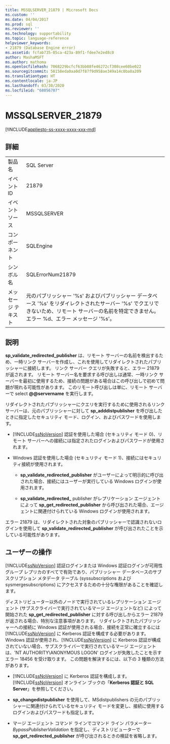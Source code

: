 ```yaml
---
title: MSSQLSERVER_21879 | Microsoft Docs
ms.custom: ''
ms.date: 04/04/2017
ms.prod: sql
ms.reviewer: ''
ms.technology: supportability
ms.topic: language-reference
helpviewer_keywords:
- 21879 (Database Engine error)
ms.assetid: fcfab735-05ca-423a-89f1-fdee7e2ed8c0
author: MashaMSFT
ms.author: mathoma
ms.openlocfilehash: 7068229bcfcf63bb08fe46272cf308cee60be022
ms.sourcegitcommit: 58158eda0aa0d7f87f9d958ae349a14c0ba8a209
ms.translationtype: HT
ms.contentlocale: ja-JP
ms.lasthandoff: 03/30/2020
ms.locfileid: "68056707"
---
```

# <a name="mssqlserver_21879"></a>MSSQLSERVER_21879
[!INCLUDE[appliesto-ss-xxxx-xxxx-xxx-md](../../includes/appliesto-ss-xxxx-xxxx-xxx-md.md)]
  
## <a name="details"></a>詳細  
  
|||  
|-|-|  
|製品名|SQL Server|  
|イベント ID|21879|  
|イベント ソース|MSSQLSERVER|  
|コンポーネント|SQLEngine|  
|シンボル名|SQLErrorNum21879|  
|メッセージ テキスト|元のパブリッシャー '%s' およびパブリッシャー データベース '%s' をリダイレクトされたサーバー '%s' でクエリできないため、リモート サーバーの名前を特定できません。エラー %d、エラー メッセージ '%s'。|  
  
## <a name="explanation"></a>説明  
**sp_validate_redirected_publisher** は、リモート サーバーの名前を検出するため、一時リンク サーバーを作成し、これを使用してリダイレクトされたパブリッシャーに接続します。 リンク サーバー クエリが失敗すると、エラー 21879 が返されます。 リモート サーバー名を要求する呼び出しは通常、一時リンク サーバーを最初に使用するため、接続の問題がある場合はこの呼び出しで初めて問題が現れる可能性があります。 このリモート呼び出しは単に、リモート サーバーで select **@@servername** を実行します。  
  
リダイレクトされたパブリッシャーにクエリを実行するために使用されるリンク サーバーは、元のパブリッシャーに対して **sp_adddistpublisher** を呼び出したときに指定したセキュリティ モード、ログイン、およびパスワードを使用します。  
  
-   [!INCLUDE[ssNoVersion](../../includes/ssnoversion-md.md)] 認証を使用した場合 (セキュリティ モード 0)、リモート サーバーへの接続には指定されたログインおよびパスワードが使用されます。  
  
-   Windows 認証を使用した場合 (セキュリティ モード 1)、接続にはセキュリティ接続が使用されます。  
  
    -   **sp_validate_redirected_publisher** がユーザーによって明示的に呼び出された場合、接続にはユーザーが実行している Windows ログインが使用されます。  
  
    -   **sp_validate_redirected_** publisher がレプリケーション エージェントによって **sp_get_redirected_publisher** から呼び出された場合、エージェントに関連付けられている Windows ログインが使用されます。  
  
エラー 21879 は、リダイレクトされた対象のパブリッシャーで認識されないログインを使用して **sp_validate_redirected_publisher** が呼び出されたことを示している可能性があります。  
  
## <a name="user-action"></a>ユーザーの操作  
[!INCLUDE[ssNoVersion](../../includes/ssnoversion-md.md)] 認証ログインまたは Windows 認証ログインが可用性グループ レプリカのすべてで有効であり、パブリッシャー データベースのサブスクリプション メタデータ テーブル (syssubscriptions および sysmergesubscriptions) にアクセスするための十分な権限があることを確認します。  
  
ディストリビューター以外のノードで実行されているレプリケーション エージェント (サブスクライバーで実行されているマージ エージェントなど) によって開始された **sp_get_redirected_publisher** に対する呼び出しからエラー 21879 が返される場合、特別な注意事項があります。 リダイレクトされたパブリッシャーへの接続に Windows 認証が使用される場合、接続を正常に確立するには [!INCLUDE[ssNoVersion](../../includes/ssnoversion-md.md)] に Kerberos 認証を構成する必要があります。 Windows 認証が使用され、[!INCLUDE[ssNoVersion](../../includes/ssnoversion-md.md)] に Kerberos 認証が構成されていない場合、サブスクライバーで実行されているマージ エージェントは、'NT AUTHORITY\ANONYMOUS LOGON' ログインが失敗したことを示すエラー 18456 を受け取ります。 この問題を解決するには、以下の 3 種類の方法があります。  
  
-   [!INCLUDE[ssNoVersion](../../includes/ssnoversion-md.md)] に Kerberos 認証を構成します。 [!INCLUDE[ssNoVersion](../../includes/ssnoversion-md.md)] オンライン ブックの「**Kerberos 認証と SQL Server**」を参照してください。  
  
-   **sp_changedistpublisher** を使用して、MSdistpublishers の元のパブリッシャーに関連付けられているセキュリティ モードを変更し、接続に使用するログインおよびパスワードも指定します。  
  
-   マージ エージェント コマンド ラインでコマンド ライン パラメーター *BypassPublisherValidation* を指定し、ディストリビューターで **sp_get_redirected_publisher** が呼び出されるときの検証を省略します。  
  
